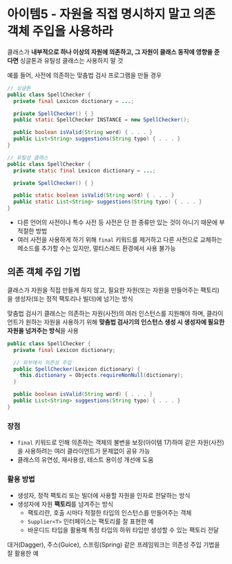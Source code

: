 # 아이템5 - 자원을 직접 명시하지 말고 의존 객체 주입을 사용하라

클래스가 **내부적으로 하나 이상의 자원에 의존하고, 그 자원이 클래스 동작에 영향을 준다면** 싱글톤과 유틸성 클래스는 사용하지 말 것

예를 들어, 사전에 의존하는 맞춤법 검사 프로그램을 만들 경우
```JAVA
// 싱글톤
public class SpellChecker {
  private final Lexicon dictionary = ...;

  private SpellChecker() { }
  public static SpellChecker INSTANCE = new SpellChecker();

  public boolean isValid(String word) { . . . }
  public List<String> suggestions(String typo) { . . . }
}
```
```JAVA
// 유틸성 클래스
public class SpellChecker {
  private static final Lexicon dictionary = ...;

  private SpellChecker() { }

  public static boolean isValid(String word) { . . . }
  public static List<String> suggestions(String typo) { . . . }
}
```
- 다른 언어의 사전이나 특수 사전 등 사전은 단 한 종류만 있는 것이 아니기 때문에 부적절한 방법
- 여러 사전을 사용하게 하기 위해 ```final``` 키워드를 제거하고 다른 사전으로 교체하는 메소드를 추가할 수는 있지만, 멀티스레드 환경에서 사용 불가능

## 의존 객체 주입 기법
클래스가 자원을 직접 만들게 하지 않고, 필요한 자원(또는 자원을 만들어주는 팩토리)을 생성자(또는 정적 팩토리나 빌더)에 넘기는 방식

맞춤법 검사기 클래스는 의존하는 자원(사전)의 여러 인스턴스를 지원해야 하며, 클라이언트가 원하는 자원을 사용하기 위해 **맞춤법 검사기의 인스턴스 생성 시 생성자에 필요한 자원을 넘겨주는 방식**을 사용
```JAVA
public class SpellChecker {
  private final Lexicon dictionary;

  // 외부에서 의존성 주입
  public SpellChecker(Lexicon dictionary) {
    this.dictionary = Objects.requireNonNull(dictionary);
  }

  public boolean isValid(String word) { . . . }
  public List<String> suggestions(String typo) { . . . }
}
```

### 장점
- ```final``` 키워드로 인해 의존하는 객체의 불변을 보장(아이템 17)하여 같은 자원(사전)을 사용하려는 여러 클라이언트가 문제없이 공유 가능
- 클래스의 유연성, 재사용성, 테스트 용이성 개선에 도움

### 활용 방법
- 생성자, 정적 팩토리 또는 빌더에 사용할 자원을 인자로 전달하는 방식
- 생성자에 자원 **팩토리**를 넘겨주는 방식
  - 팩토리란, 호출 시마다 적절한 타입의 인스턴스를 만들어주는 객체
  - ```Supplier<T>``` 인터페이스는 팩토리를 잘 표현한 예
  - 바운디드 타입을 활용해 특정 타입의 하위 타입만 생성할 수 있는 팩토리 전달

대거(Dagger), 주스(Guice), 스프링(Spring) 같은 프레임워크는 의존성 주입 기법을 잘 활용한 예
